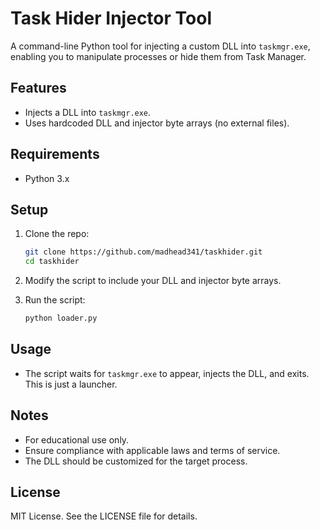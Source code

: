 # Task Hider Injector Tool

A command-line Python tool for injecting a custom DLL into `taskmgr.exe`, enabling you to manipulate processes or hide them from Task Manager.

## Features
- Injects a DLL into `taskmgr.exe`.
- Uses hardcoded DLL and injector byte arrays (no external files).

## Requirements
- Python 3.x

## Setup

1. Clone the repo:
    ```bash
    git clone https://github.com/madhead341/taskhider.git
    cd taskhider
    ```

2. Modify the script to include your DLL and injector byte arrays.

3. Run the script:
    ```bash
    python loader.py
    ```

## Usage
- The script waits for `taskmgr.exe` to appear, injects the DLL, and exits. This is just a launcher.

## Notes
- For educational use only.
- Ensure compliance with applicable laws and terms of service.
- The DLL should be customized for the target process.

## License
MIT License. See the LICENSE file for details.
